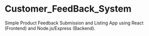 # Customer_FeedBack_System
 Simple Product Feedback Submission and Listing App using React (Frontend) and  Node.js/Express (Backend). 

